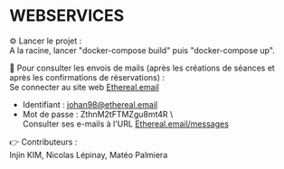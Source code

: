 # WEBSERVICES

⚙️ Lancer le projet : \
A la racine, lancer "docker-compose build" puis "docker-compose up".

📩 Pour consulter les envois de mails (après les créations de séances et après les confirmations de réservations) : \
Se connecter au site web [Ethereal.email](https://ethereal.email/login)
  * Identifiant : johan98@ethereal.email
  * Mot de passe : ZthnM2tFTMZgu8mt4R \ \
Consulter ses e-mails à l'URL [Ethereal.email/messages](https://ethereal.email/messages)

👉 Contributeurs : \
Injin KIM, Nicolas Lépinay, Matéo Palmiera
